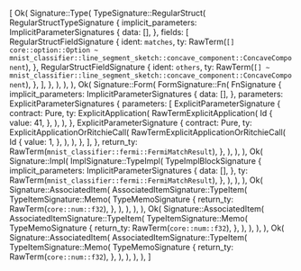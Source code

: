[
    Ok(
        Signature::Type(
            TypeSignature::RegularStruct(
                RegularStructTypeSignature {
                    implicit_parameters: ImplicitParameterSignatures {
                        data: [],
                    },
                    fields: [
                        RegularStructFieldSignature {
                            ident: `matches`,
                            ty: RawTerm(`[] core::option::Option ~ mnist_classifier::line_segment_sketch::concave_component::ConcaveComponent`),
                        },
                        RegularStructFieldSignature {
                            ident: `others`,
                            ty: RawTerm(`[] ~ mnist_classifier::line_segment_sketch::concave_component::ConcaveComponent`),
                        },
                    ],
                },
            ),
        ),
    ),
    Ok(
        Signature::Form(
            FormSignature::Fn(
                FnSignature {
                    implicit_parameters: ImplicitParameterSignatures {
                        data: [],
                    },
                    parameters: ExplicitParameterSignatures {
                        parameters: [
                            ExplicitParameterSignature {
                                contract: Pure,
                                ty: ExplicitApplication(
                                    RawTermExplicitApplication(
                                        Id {
                                            value: 41,
                                        },
                                    ),
                                ),
                            },
                            ExplicitParameterSignature {
                                contract: Pure,
                                ty: ExplicitApplicationOrRitchieCall(
                                    RawTermExplicitApplicationOrRitchieCall(
                                        Id {
                                            value: 1,
                                        },
                                    ),
                                ),
                            },
                        ],
                    },
                    return_ty: RawTerm(`mnist_classifier::fermi::FermiMatchResult`),
                },
            ),
        ),
    ),
    Ok(
        Signature::Impl(
            ImplSignature::TypeImpl(
                TypeImplBlockSignature {
                    implicit_parameters: ImplicitParameterSignatures {
                        data: [],
                    },
                    ty: RawTerm(`mnist_classifier::fermi::FermiMatchResult`),
                },
            ),
        ),
    ),
    Ok(
        Signature::AssociatedItem(
            AssociatedItemSignature::TypeItem(
                TypeItemSignature::Memo(
                    TypeMemoSignature {
                        return_ty: RawTerm(`core::num::f32`),
                    },
                ),
            ),
        ),
    ),
    Ok(
        Signature::AssociatedItem(
            AssociatedItemSignature::TypeItem(
                TypeItemSignature::Memo(
                    TypeMemoSignature {
                        return_ty: RawTerm(`core::num::f32`),
                    },
                ),
            ),
        ),
    ),
    Ok(
        Signature::AssociatedItem(
            AssociatedItemSignature::TypeItem(
                TypeItemSignature::Memo(
                    TypeMemoSignature {
                        return_ty: RawTerm(`core::num::f32`),
                    },
                ),
            ),
        ),
    ),
]